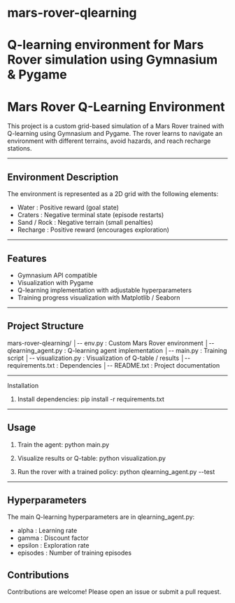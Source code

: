 # mars-rover-qlearning
Q-learning environment for Mars Rover simulation using Gymnasium &amp; Pygame
=====================================================
 Mars Rover Q-Learning Environment
=====================================================

This project is a custom grid-based simulation of a Mars Rover
trained with Q-learning using Gymnasium and Pygame. The rover
learns to navigate an environment with different terrains,
avoid hazards, and reach recharge stations.

-----------------------------------------------------
 Environment Description
-----------------------------------------------------
The environment is represented as a 2D grid with the following elements:

- Water       : Positive reward (goal state)
- Craters     : Negative terminal state (episode restarts)
- Sand / Rock : Negative terrain (small penalties)
- Recharge    : Positive reward (encourages exploration)

-----------------------------------------------------
 Features
-----------------------------------------------------
- Gymnasium API compatible
- Visualization with Pygame
- Q-learning implementation with adjustable hyperparameters
- Training progress visualization with Matplotlib / Seaborn

-----------------------------------------------------
 Project Structure
-----------------------------------------------------
mars-rover-qlearning/
│-- env.py               : Custom Mars Rover environment
│-- qlearning_agent.py   : Q-learning agent implementation
│-- main.py              : Training script
│-- visualization.py     : Visualization of Q-table / results
│-- requirements.txt     : Dependencies
│-- README.txt           : Project documentation

-----------------------------------------------------
 Installation

1. Install dependencies:
   pip install -r requirements.txt

-----------------------------------------------------
 Usage
-----------------------------------------------------
1. Train the agent:
   python main.py

2. Visualize results or Q-table:
   python visualization.py

3. Run the rover with a trained policy:
   python qlearning_agent.py --test

-----------------------------------------------------
 Hyperparameters
-----------------------------------------------------
The main Q-learning hyperparameters are in qlearning_agent.py:
- alpha    : Learning rate
- gamma    : Discount factor
- epsilon  : Exploration rate
- episodes : Number of training episodes

 Contributions
-----------------------------------------------------
Contributions are welcome! Please open an issue or submit a pull request.
